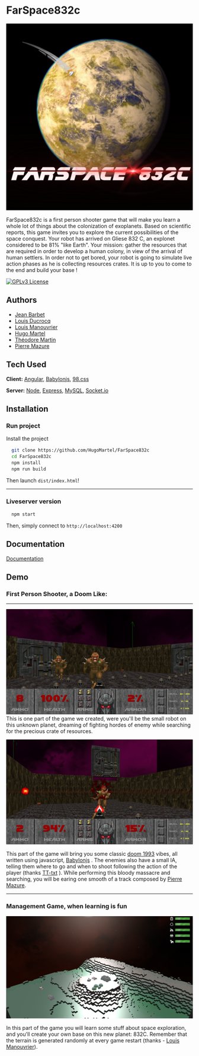 # FarSpace832c

![Logo](src/assets/FarSpace832c.png)

FarSpace832c is a first person shooter game that will make you learn a whole lot of things about the colonization of exoplanets. Based on scientific reports, this game invites you to explore the current possibilities of the space conquest. Your robot has arrived on Gliese 832 C, an explonet considered to be 81% "like Earth". Your mission: gather the resources that are required in order to develop a human colony, in view of the arrival of human settlers. In order not to get bored, your robot is going to simulate live action phases as he is collecting resources crates. It is up to you to come to the end and build your base ! 

    
[![GPLv3 License](https://img.shields.io/badge/License-GPL%20v3-yellow.svg)](https://opensource.org/licenses/)

  
## Authors

- [Jean Barbet](https://www.github.com/jbeaarn)
- [Louis Ducrocq](https://www.github.com/Louis-duc)
- [Louis Manouvrier](https://www.github.com/Spac3Drunk)
- [Hugo Martel](https://www.github.com/HugoMartel)
- [Théodore Martin](https://www.github.com/TT-txt)
- [Pierre Mazure](https://www.github.com/pierremaz)

  
## Tech Used

**Client:** [Angular](https://angular.io/), [Babylonjs](https://www.babylonjs.com/), [98.css](https://jdan.github.io/98.css/)

**Server:** [Node](https://nodejs.org/en/), [Express](https://expressjs.com/), [MySQL](https://www.mysql.com/), [Socket.io](https://socket.io/)

  
## Installation 

### Run project

Install the project

```bash 
  git clone https://github.com/HugoMartel/FarSpace832c
  cd FarSpace832c
  npm install
  npm run build
```

Then launch `dist/index.html`!

---

### Liveserver version

```bash
  npm start
```
Then, simply connect to `http://localhost:4200`


  
## Documentation

[Documentation](./TODO)

  
## Demo

### First Person Shooter, a Doom Like:

---

![fpsFirstScreen](doc/screenShots/fpsScreen0.png)
This is one part of the game we created, were you'll be the small robot on this unknown planet, dreaming of fighting hordes of enemy while searching for the precious crate of resources.

![fpsSecondScreen](doc/screenShots/fpsScreen1.png)

This part of the game will bring you some classic 
[doom 1993](https://github.com/id-Software/DOOM) 
vibes, all written using javascript, [Babylonjs](https://www.babylonjs.com/)
. The enemies also have a small IA, telling them where to go and when to shoot following the action of the player (thanks [TT-txt](https://www.github.com/TT-txt)
). While performing this bloody massacre and searching, you will be earing one smooth of a track composed by [Pierre Mazure](https://github.com/pierremaz).

---

### Management Game, when learning is fun

![gestionScreen](doc/screenShots/gestion.png)

In this part of the game you will learn some stuff about space exploration, and you'll create your own base on this new planet: 832C. Remember that the terrain is generated randomly at every game restart (thanks - [Louis Manouvrier](https://www.github.com/Spac3Drunk)).
